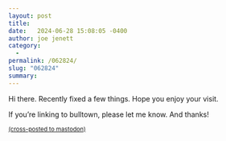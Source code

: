 ```yaml
---
layout: post
title:  
date:   2024-06-28 15:08:05 -0400
author: joe jenett
category:
  -  
permalink: /062824/
slug: "062824"
summary: 
---
```

<p>
	Hi there. Recently fixed a few things. Hope you enjoy your visit.
</p>
<p>
	If you’re linking to bulltown, please let me know. And thanks!
</p>

<p>
	<a href="https://brid.gy/publish/mastodon"><small>(cross-posted to mastodon)</small></a>
</p>

